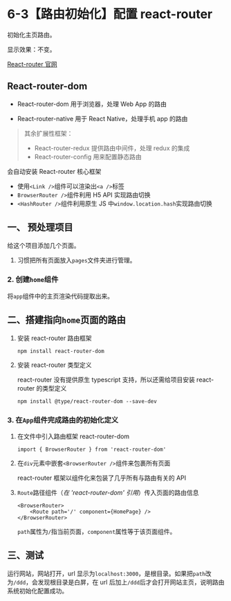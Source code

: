 # 6-3【路由初始化】配置 react-router

初始化主页路由。

显示效果：不变。



[React-router 官网](https://reactrouter.com)

## React-router-dom

+ React-router-dom 用于浏览器，处理 Web App 的路由

+ React-router-native 用于 React Native，处理手机 app 的路由

> 其余扩展性框架：
>
> + React-router-redux 提供路由中间件，处理 redux 的集成
> + React-router-config 用来配置静态路由

会自动安装 React-router 核心框架

+ 使用`<Link />`组件可以渲染出`<a />`标签
+ `BrowserRouter />`组件利用 H5 API 实现路由切换
+ `<HashRouter />`组件利用原生 JS 中`window.location.hash`实现路由切换



## 一、 预处理项目

给这个项目添加几个页面。

1. 习惯把所有页面放入`pages`文件夹进行管理。

### 2. 创建`home`组件

将`app`组件中的主页渲染代码提取出来。



## 二、搭建指向`home`页面的路由

1. 安装 react-router 路由框架

    ```
    npm install react-router-dom
    ```

2. 安装 react-router 类型定义

    react-router 没有提供原生 typescript 支持，所以还需给项目安装 react-router 的类型定义

    ``` 
    npm install @type/react-router-dom --save-dev
    ```

### 3. 在`App`组件完成路由的初始化定义

1. 在文件中引入路由框架 react-router-dom

    ```tsx
    import { BrowserRouter } from 'react-router-dom'
    ```

2. 在`div`元素中嵌套`<BrowserRouter />`组件来包裹所有页面

    react-router 框架以组件化来包装了几乎所有与路由有关的 API

3. `Route`路径组件（*在 'react-router-dom' 引用*）传入页面的路由信息

    ```tsx
    <BrowserRouter>
        <Route path='/' component={HomePage} />
    </BrowserRouter>
    ```

    `path`属性为`/`指当前页面，`component`属性等于该页面组件。



## 三、测试

运行网站，网站打开，url 显示为`localhost:3000`，是根目录。如果把`path`改为`/ddd`，会发现根目录是白屏，在 url 后加上`/ddd`后才会打开网站主页，说明路由系统初始化配置成功。

